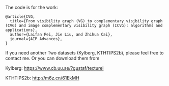 The code is for the work:

```
@article{CVG,
  title={From visibility graph (VG) to complementary visibility graph (CVG) and image complementary visibility graph (ICVG): algorithms and applications},
  author={Laifan Pei, Jie Liu, and Zhihua Cai},
  journal={AIP Advances},
}
```

If you need another Two datasets (Kylberg, KTHTIPS2b), please feel free to contact me. Or you can download them from 

Kylberg: https://www.cb.uu.se/?gustaf/texturel

KTHTIPS2b: http://m6z.cn/61EkMH
